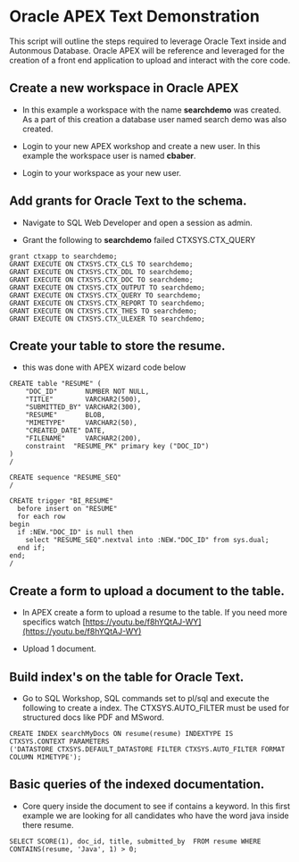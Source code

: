 # Oracle APEX Text Demonstration
This script will outline the steps required to leverage Oracle Text inside and Autonmous Database. Oracle APEX will be reference and leveraged for the creation of a front end application to upload and interact with the core code.

## Create a new workspace in Oracle APEX
- In this example a workspace with the name **searchdemo** was created. As a part of this creation a database user named search demo was also created.

- Login to your new APEX workshop and create a new user. In this example the workspace user is named **cbaber**.

- Login to your workspace as your new user.

## Add grants for Oracle Text to the schema.

- Navigate to SQL Web Developer and open a session as admin.

- Grant the following to **searchdemo**
failed CTXSYS.CTX_QUERY

```
grant ctxapp to searchdemo;
GRANT EXECUTE ON CTXSYS.CTX_CLS TO searchdemo;
GRANT EXECUTE ON CTXSYS.CTX_DDL TO searchdemo;
GRANT EXECUTE ON CTXSYS.CTX_DOC TO searchdemo;
GRANT EXECUTE ON CTXSYS.CTX_OUTPUT TO searchdemo;
GRANT EXECUTE ON CTXSYS.CTX_QUERY TO searchdemo;
GRANT EXECUTE ON CTXSYS.CTX_REPORT TO searchdemo;
GRANT EXECUTE ON CTXSYS.CTX_THES TO searchdemo;
GRANT EXECUTE ON CTXSYS.CTX_ULEXER TO searchdemo;
```

## Create your table to store the resume.

- this was done with APEX wizard code below

```
CREATE table "RESUME" (
    "DOC_ID"       NUMBER NOT NULL,
    "TITLE"        VARCHAR2(500),
    "SUBMITTED_BY" VARCHAR2(300),
    "RESUME"       BLOB,
    "MIMETYPE"     VARCHAR2(50),
    "CREATED_DATE" DATE,
    "FILENAME"     VARCHAR2(200),
    constraint  "RESUME_PK" primary key ("DOC_ID")
)
/

CREATE sequence "RESUME_SEQ"
/

CREATE trigger "BI_RESUME"  
  before insert on "RESUME"              
  for each row
begin  
  if :NEW."DOC_ID" is null then
    select "RESUME_SEQ".nextval into :NEW."DOC_ID" from sys.dual;
  end if;
end;
/   
```

## Create a form to upload a document to the table.
- In APEX create a form to upload a resume to the table. If you need more specifics watch [https://youtu.be/f8hYQtAJ-WY](https://youtu.be/f8hYQtAJ-WY)

- Upload 1 document.

## Build index's on the table for Oracle Text.

- Go to SQL Workshop, SQL commands set to pl/sql and execute the following to create a index. The CTXSYS.AUTO_FILTER must be used for structured docs like PDF and MSword.

```
CREATE INDEX searchMyDocs ON resume(resume) INDEXTYPE IS CTXSYS.CONTEXT PARAMETERS
('DATASTORE CTXSYS.DEFAULT_DATASTORE FILTER CTXSYS.AUTO_FILTER FORMAT COLUMN MIMETYPE');
```

## Basic queries of the indexed documentation.

- Core query inside the document to see if contains a keyword. In this first example we are looking for all candidates who have the word java inside there resume.

```
SELECT SCORE(1), doc_id, title, submitted_by  FROM resume WHERE CONTAINS(resume, 'Java', 1) > 0;
```
